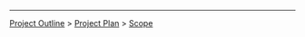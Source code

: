 
---


[Project Outline](ProjectOutline.md) > [Project Plan](ProjectPlan.md) > [Scope](ProjPlanScope.md)
